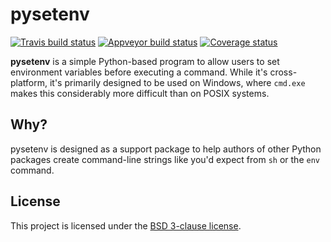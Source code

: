 # pysetenv

[![Travis build status][travis-image]][travis-link]
[![Appveyor build status][appveyor-image]][appveyor-link]
[![Coverage status][codecov-image]][codecov-link]

**pysetenv** is a simple Python-based program to allow users to set environment
variables before executing a command. While it's cross-platform, it's primarily
designed to be used on Windows, where `cmd.exe` makes this considerably more
difficult than on POSIX systems.

## Why?

pysetenv is designed as a support package to help authors of other Python
packages create command-line strings like you'd expect from `sh` or the `env`
command.

## License

This project is licensed under the [BSD 3-clause license](LICENSE).

[travis-image]: https://travis-ci.org/jimporter/pysetenv.svg?branch=master
[travis-link]: https://travis-ci.org/jimporter/pysetenv
[appveyor-image]: https://ci.appveyor.com/api/projects/status/63t32hh6df519788/branch/master?svg=true
[appveyor-link]: https://ci.appveyor.com/project/jimporter/pysetenv/branch/master
[codecov-image]: https://codecov.io/gh/jimporter/pysetenv/branch/master/graph/badge.svg
[codecov-link]: https://codecov.io/gh/jimporter/pysetenv
